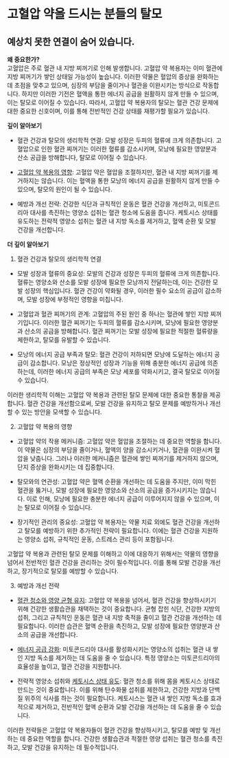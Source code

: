 
# 고혈압 약을 드시는 분들의 탈모  
## 예상치 못한 연결이 숨어 있습니다.  
  
**왜 중요한가?**  
고혈압은 주로 혈관 내 지방 찌꺼기로 인해 발생합니다. 고혈압 약 복용자는 이미 혈관에 지방 찌꺼기가 쌓인 상태일 가능성이 높습니다. 이러한 약물은 혈압의 증상을 완화하는 데 초점을 맞추고 있으며, 심장의 부담을 줄이거나 혈관을 이완시키는 방식으로 작동합니다. 하지만 이러한 기전은 혈액을 통한 에너지 공급을 원활하지 않게 만들 수 있으며, 이는 탈모로 이어질 수 있습니다. 따라서, 고혈압 약 복용자의 탈모는 혈관 건강 문제에 대한 중요한 신호이며, 이를 통해 전반적인 건강 상태를 재평가할 필요가 있습니다.  
  
**깊이 알아보기**  

 - 혈관 건강과 탈모의 생리학적 연결: 모발 성장은 두피의 혈류에 크게 의존합니다. 고혈압으로 인한 혈관 찌꺼기는 이러한 혈류를 감소시키며, 모낭에 필요한 영양분과 산소 공급을 방해합니다, 탈모로 이어질 수 있습니다.  
  
 - [고혈압 약 복용의 영향](https://frontier-three.vercel.app/kr/m04/m0401/m040102/m04010205): 고혈압 약은 혈압을 조절하지만, 혈관 내 지방 찌꺼기를 제거하지는 않습니다. 이는 혈액을 통한 모낭의 에너지 공급을 원활하지 않게 만들 수 있으며, 탈모의 원인이 될 수 있습니다.  
  
 - 예방과 개선 전략: 건강한 식단과 규칙적인 운동은 혈관 건강을 개선하고, 미토콘드리아 대사를 촉진하는 영양소 섭취는 혈관 청소에 도움을 줍니다. 케토시스 상태를 유도하는 전략적 영양소 섭취는 혈관 내 지방 독소를 제거하고, 혈액 순환 및 모발 건강을 개선합니다.  
  
  
**더 깊이 알아보기**  
  
1. 혈관 건강과 탈모의 생리학적 연결  
  
 - 모발 성장과 혈류의 중요성: 모발의 건강과 성장은 두피의 혈류에 크게 의존합니다. 혈류는 영양소와 산소를 모발 성장에 필요한 모낭까지 전달하는데, 이는 건강한 모발 성장의 핵심입니다. 혈관 건강이 약화될 경우, 이러한 필수 요소의 공급이 감소하며, 모발 성장에 부정적인 영향을 미칩니다.  
  
 - 고혈압과 혈관 찌꺼기의 관계: 고혈압의 주된 원인 중 하나는 혈관에 쌓인 지방 찌꺼기입니다. 이러한 혈관 찌꺼기는 두피의 혈류를 감소시키며, 모낭에 필요한 영양분과 산소의 공급을 방해합니다. 혈관 찌꺼기는 모발 성장에 필요한 적절한 혈류량을 제한하고, 탈모를 유발할 수 있습니다.  
  
 - 모낭의 에너지 공급 부족과 탈모: 혈관 건강이 저하되면 모낭에 도달하는 에너지 공급이 감소합니다. 모낭은 정상적인 성장과 기능을 위해 충분한 에너지 공급에 의존하는데, 이러한 에너지 공급의 부족은 모낭 세포를 약화시키고, 결국 탈모로 이어질 수 있습니다.  
  

이러한 생리학적 이해는 고혈압 약 복용과 관련된 탈모 문제에 대한 중요한 통찰을 제공합니다. 혈관 건강을 개선함으로써, 모발 건강을 유지하고 탈모 문제를 예방하거나 개선할 수 있는 방안을 모색할 수 있습니다.  
  
2. 고혈압 약 복용의 영향  
  
 - 고혈압 약의 작용 메커니즘: 고혈압 약은 혈압을 조절하는 데 중요한 역할을 합니다. 이 약물은 심장의 부담을 줄이거나, 혈액의 양을 감소시키거나, 혈관을 이완시켜 혈압을 낮춥니다. 그러나 이러한 메커니즘은 혈관에 쌓인 찌꺼기를 제거하지 않으며, 단지 증상을 완화시키는 데 집중합니다.  
  
 - 탈모와의 연관성: 고혈압 약은 혈액 순환을 개선하는 데 도움을 주지만, 이미 막힌 혈관을 뚫거나, 모발 성장에 필요한 영양소와 산소의 공급을 증가시키지는 않습니다. 이로 인해, 모낭에 필요한 충분한 에너지 공급이 이루어지지 않을 수 있으며, 이는 탈모로 이어질 수 있습니다.  
  
 - 장기적인 관리의 중요성: 고혈압 약 복용자는 약물 치료 외에도 혈관 건강을 개선하고 탈모를 예방하기 위한 추가적인 전략이 필요합니다. 이에는 혈관 건강을 지원하는 영양소 섭취, 규칙적인 운동, 스트레스 관리 등이 포함됩니다.  
  
고혈압 약 복용과 관련된 탈모 문제를 이해하고 이에 대응하기 위해서는 약물의 영향을 넘어서 전반적인 혈관 건강을 관리하는 것이 필수적입니다. 이를 통해 모발 건강을 개선하고, 장기적으로 탈모를 예방할 수 있습니다.  
  
3. 예방과 개선 전략  
  
 - [혈관 청소와 영양 균형 유지](https://frontier-three.vercel.app/kr/m04/m0403/m040302): 고혈압 약 복용을 넘어서, 혈관 건강을 향상하시키기 위해 건강한 생활습관을 채택하는 것이 중요합니다. 균형 잡힌 식단, 건강한 지방의 섭취, 그리고 규칙적인 운동은 혈관 내 지방 축적을 줄이고 혈관 건강을 개선하는 데 필요합니다. 이러한 습관은 혈액 순환을 촉진하고, 모발 성장에 필요한 영양분과 산소의 공급을 개선합니다.  
  
 - [에너지 공급 강화](https://frontier-three.vercel.app/kr/m04/m0403/m040301/m04030101): 미토콘드리아 대사를 활성화시키는 영양소의 섭취는 혈관 내 쌓인 지방 독소를 제거하는 데 도움을 줄 수 있습니다. 특정 영양소는 미토콘드리아의 효율성을 높이고, 혈관 건강을 지원합니다.  
  
 - 전략적 영양소 섭취와 [케토시스 상태 유도](https://frontier-three.vercel.app/kr/m04/m0407/m040703): 혈관 청소를 위해 몸을 케토시스 상태로 만드는 것이 중요합니다. 이를 위해 탄수화물 섭취를 제한하고, 건강한 지방과 단백질 위주의 식사를 하는 것이 필요합니다. 케토시스는 혈관 내 쌓인 지방 독소를 효과적으로 제거하고, 전반적인 혈액 순환과 모발 건강을 개선하는 데 도움을 줄 수 있습니다.  
  
이러한 전략들은 고혈압 약 복용자들이 혈관 건강을 향상하시키고, 탈모를 예방 및 개선하는 데 중요한 역할을 합니다. 건강한 생활습관과 적절한 영양 섭취는 혈관 청소를 촉진하고, 모발 건강을 유지하는 데 필수적입니다.
<!--stackedit_data:
eyJoaXN0b3J5IjpbMTcxODQ5MzQ4NCwtMTM3MDI4ODY5MywtMT
MwMjA3Mjc4OF19
-->